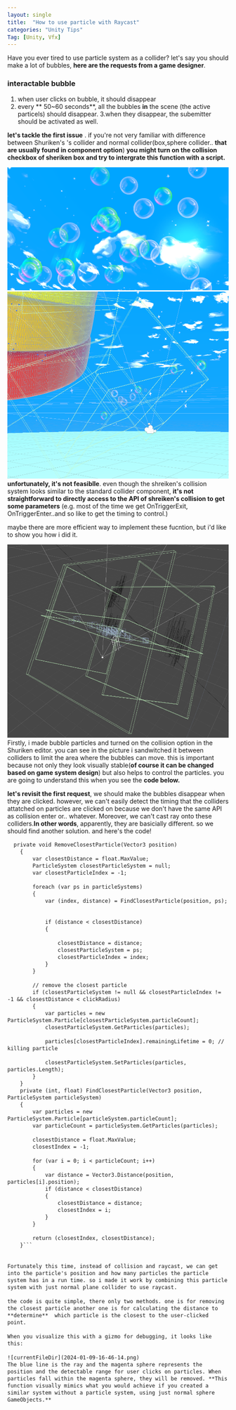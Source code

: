 ```yaml
---
layout: single
title:  "How to use particle with Raycast"
categories: "Unity Tips"
Tag: [Unity, Vfx]
---
```


Have you ever tired to use particle system as a collider?
let's say you should make a lot of bubbles,  **here are the requests from a game designer**.

### interactable bubble
1. when user clicks on bubble, it should disappear 
2. every ** 50~60 seconds**, all the bubbles **in** the scene (the active particels) should disappear. 
3.when they disappear, the subemitter should be activated as well. 


**let's tackle the first issue** .
if you're not very familiar with difference between Shuriken's 's collider and normal collider(box,sphere collider.. **that are usually found in component option**) **you might turn on the collision checkbox of sheriken box and try to intergrate this function with a script.**

![posts](2024-01-09-16-43-41.png)
![posts](2024-01-09-16-44-30.png)
**unfortunately, it's not feasiblle**. even though the shreiken's collision system looks similar to the standard collider component, **it's not straightforward to directly access to the API of shreiken's collision to get some parameters** (e.g. most of the time we get OnTriggerExit, OnTriggerEnter..and so like to get the timing to control.)


maybe there are more efficient way to implement these fucntion, but i'd like to show you how i did it.

![posts](2024-01-09-16-45-08.png)
Firstly, i made bubble particles and turned on the collision option in the Shuriken  editor. you can see in the picture i sandwitched it between colliders to limit the area where the bubbles can move. this is important because not only they look visually stable(**of course it can be changed based on game system design**) but also helps to control the particles. you are going to understand this when you see the **code below.** 

**let's revisit the first request**, we should make the bubbles disappear when they are clicked. however, we can't easily detect the timing that the colliders attatched on particles are clicked on because we don't have the same API as collision enter or.. whatever. Moreover, we can't cast ray onto these colliders.**In other words**, apparently, they are basicially different. so we should find another solution. and here's the code!

```
  private void RemoveClosestParticle(Vector3 position)
    {
        var closestDistance = float.MaxValue;
        ParticleSystem closestParticleSystem = null;
        var closestParticleIndex = -1;

        foreach (var ps in particleSystems)
        {
            var (index, distance) = FindClosestParticle(position, ps);

          
            if (distance < closestDistance)
            {
               
                closestDistance = distance;
                closestParticleSystem = ps;
                closestParticleIndex = index;
            }
        }

        // remove the closest particle
        if (closestParticleSystem != null && closestParticleIndex != -1 && closestDistance < clickRadius)
        {
            var particles = new ParticleSystem.Particle[closestParticleSystem.particleCount];
            closestParticleSystem.GetParticles(particles);

            particles[closestParticleIndex].remainingLifetime = 0; // killing particle

            closestParticleSystem.SetParticles(particles, particles.Length);
        }
    }
    private (int, float) FindClosestParticle(Vector3 position, ParticleSystem particleSystem)
    {
        var particles = new ParticleSystem.Particle[particleSystem.particleCount];
        var particleCount = particleSystem.GetParticles(particles);

        closestDistance = float.MaxValue;
        closestIndex = -1;

        for (var i = 0; i < particleCount; i++)
        {
            var distance = Vector3.Distance(position, particles[i].position);
            if (distance < closestDistance)
            {
                closestDistance = distance;
                closestIndex = i;
            }
        }

        return (closestIndex, closestDistance);
    }```


Fortunately this time, instead of collision and raycast, we can get into the particle's position and how many particles the particle system has in a run time. so i made it work by combining this particle system with just normal plane collider to use raycast.

the code is quite simple, there only two methods. one is for removing the closest particle another one is for calculating the distance to **determine**  which particle is the closest to the user-clicked point.  

When you visualize this with a gizmo for debugging, it looks like this:

![currentFileDir](2024-01-09-16-46-14.png)
The blue line is the ray and the magenta sphere represents the position and the detectable range for user clicks on particles. When particles fall within the magenta sphere, they will be removed. **This function visually mimics what you would achieve if you created a similar system without a particle system, using just normal sphere GameObjects.**